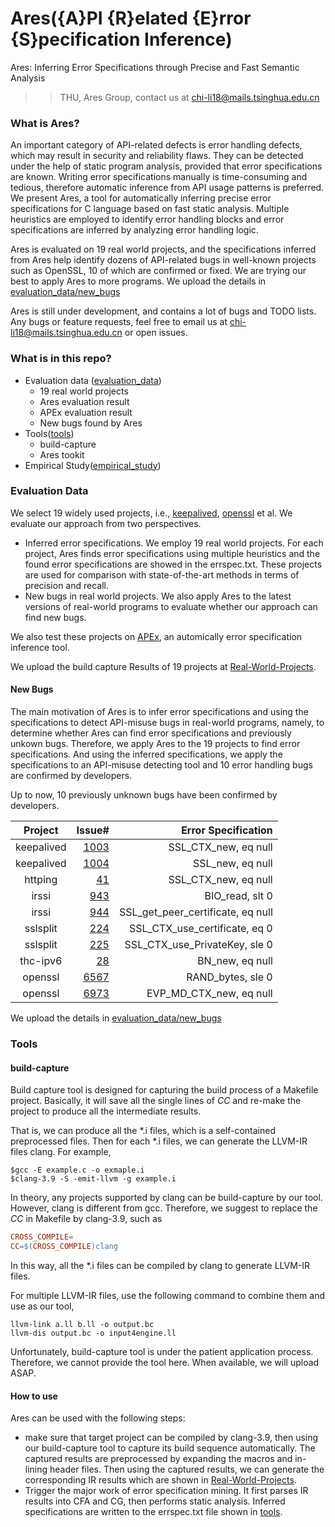 # Ares({A}PI {R}elated {E}rror {S}pecification Inference)
Ares: Inferring Error Specifications through Precise and Fast Semantic Analysis
>> THU, Ares Group, contact us at chi-li18@mails.tsinghua.edu.cn

### What is Ares?

An important category of API-related defects is error handling defects, which may result in security and reliability flaws. They can be detected under the help of static program analysis, provided that error specifications are known. Writing error specifications manually is time-consuming and tedious, therefore automatic inference from API usage patterns is preferred. 
We present Ares, a tool for automatically inferring precise error specifications for C language based on fast static analysis. Multiple heuristics are employed to identify error handling blocks and error specifications are inferred by analyzing error handling logic. 

Ares is evaluated on 19 real world projects, and the specifications inferred from Ares help identify dozens of API-related bugs in well-known projects such as OpenSSL, 10 of which are confirmed or fixed. We are trying our best to apply Ares to more programs. We upload the details in [evaluation_data/new_bugs](evaluation_data/new_bugs) 


Ares is still under development, and contains a lot of bugs and TODO lists. Any bugs or feature requests, feel free to email us at chi-li18@mails.tsinghua.edu.cn or open issues.

### What is in this repo?

- Evaluation data ([evaluation_data](evaluation_data))
  - 19 real world projects
  - Ares evaluation result
  - APEx evaluation result
  - New bugs found by Ares
- Tools([tools](tools))
  - build-capture
   - Ares tookit
 - Empirical Study([empirical_study](empirical_study))



### Evaluation Data

We select 19 widely used projects, i.e., [keepalived](https://github.com/acassen/keepalived), [openssl](https://github.com/openssl/openssl) et al.  We evaluate our approach from two perspectives.

- Inferred error specifications. We employ 19 real world projects. For each project, Ares finds error specifications using multiple heuristics and the found error specifications are showed in the errspec.txt. These projects are used for comparison with state-of-the-art methods in terms of precision and recall. 
- New bugs in real world projects. We also apply Ares to the latest versions of real-world programs to evaluate whether our approach can find new bugs.

We also test these projects on  [APEx](https://github.com/yujokang/APEx), an automically error specification inference tool.

We upload the build capture Results of 19 projects at [Real-World-Projects](evaluation_data/Real-World-Projects).

#### New Bugs

The main motivation of Ares is to infer error specifications and using the specifications to detect API-misuse bugs in real-world programs, namely, to determine whether Ares can find error specifications and previously unkown bugs. Therefore, we apply Ares to the 19 projects to find error specifications. And using the inferred specifications, we apply the specifications to an API-misuse detecting tool and 10 error handling bugs are confirmed by developers.

Up to now, 10 previously unknown bugs have been confirmed by developers. 

|      Project      | Issue# | Error Specification
| :---------------: | -------------------------------------: |---------:
|      keepalived      |                             [1003](https://github.com/acassen/keepalived/issues/1003) | SSL\_CTX\_new, eq null
|      keepalived       |                            [1004](https://github.com/acassen/keepalived/issues/1004) | SSL\_new, eq null
|        httping        |                            [41](https://github.com/flok99/httping/issues/41) | SSL\_CTX\_new, eq null
|       irssi        |                               [943](https://github.com/irssi/irssi/issues/943) | BIO\_read, slt 0
|      irssi      |                               [944](https://github.com/irssi/irssi/issues/944) | SSL\_get\_peer\_certificate, eq null
|      sslsplit      |                               [224](https://github.com/droe/sslsplit/issues/224) | SSL\_CTX\_use\_certificate, eq 0
|     sslsplit     |                               [225](https://github.com/droe/sslsplit/issues/225) | SSL\_CTX\_use\_PrivateKey, sle 0
|   thc-ipv6   |                               [28](https://github.com/vanhauser-thc/thc-ipv6/issues/28) | BN\_new, eq null
|       openssl       |                               [6567](https://github.com/openssl/openssl/issues/6567) | RAND\_bytes, sle 0
|     openssl     |                               [6973](https://github.com/openssl/openssl/issues/6973) | EVP\_MD\_CTX\_new, eq null

We upload the details  in [evaluation_data/new_bugs](evaluation_data/new_bugs) 


### Tools

#### build-capture

Build capture tool is designed for capturing the build process of a Makefile project. Basically, it will save all the single lines of $CC$ and re-make the project to produce all the intermediate results.

That is, we can produce all the *.i files, which is a self-contained preprocessed files. Then for each *.i files, we can generate the LLVM-IR files clang. For example, 

```shell
$gcc -E example.c -o exmaple.i
$clang-3.9 -S -emit-llvm -g example.i
```


In theory, any projects supported by clang can be build-capture by our tool. However, clang is different from gcc. Therefore, we suggest to replace the $CC$ in Makefile by clang-3.9, such as

```makefile
CROSS_COMPILE=
CC=$(CROSS_COMPILE)clang
```

In this way, all the *.i files can be compiled by clang to generate LLVM-IR files. 

For multiple LLVM-IR files, use the following command to combine them and use as our tool,

```shell
llvm-link a.ll b.ll -o output.bc
llvm-dis output.bc -o input4engine.ll
```

Unfortunately, build-capture tool is under the patient application process. Therefore, we cannot provide the tool here. When available, we will upload ASAP.


#### How to use

Ares can be used with the following steps: 

  - make sure that target project can be compiled by clang-3.9, then using our build-capture tool to capture its build sequence automatically. The captured results are preprocessed by expanding the macros and in-lining header files. Then using the captured results, we can generate the corresponding IR results which are shown in [Real-World-Projects](evaluation_data/Real-World-Projects).
  - Trigger the major work of error specification mining. It first parses IR results into CFA and CG, then performs static analysis. Inferred specifications are written to the errspec.txt file shown in [tools](tools/output/).

